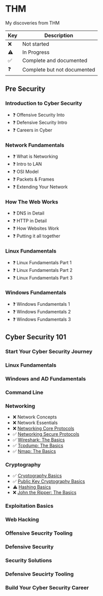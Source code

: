 # THM
My discoveries from THM

| Key  | Description                 |
|------|-----------------------------|
|  ❌  | Not started                 |
|  ⚠️  | In Progress                 |
|  ✅  | Complete and documented     |
|  ❓  | Complete but not documented |

## Pre Security
### Introduction to Cyber Security
- ❓ Offensive Security Into
- ❓ Defensive Security Intro
- ❓ Careers in Cyber
### Network Fundamentals
- ❓ What is Networking
- ❓ Intro to LAN
- ❓ OSI Model
- ❓ Packets & Frames
- ❓ Extending Your Network
### How The Web Works
- ❓ DNS in Detail
- ❓ HTTP in Detail
- ❓ How Websites Work
- ❓ Putting it all together
### Linux Fundamentals
- ❓ Linux Fundamentals Part 1
- ❓ Linux Fundamentals Part 2
- ❓ Linux Fundamentals Part 3
### Windows Fundamentals
- ❓ Windows Fundamentals 1
- ❓ Windows Fundamentals 2
- ❓ Windows Fundamentals 3
## Cyber Security 101
### Start Your Cyber Security Journey
### Linux Fundamentals
### Windows and AD Fundamentals
### Command Line
### Networking
- ❌ Network Concepts
- ❌ Network Essentials
- ❌ [Networking Core Protocols](Rooms/NetworkingCoreProtocols.md)
- ✅ [Networking Secure Protocols](Rooms/NetworkingSecureProtocols.md)
- ✅ [Wireshark: The Basics](Rooms/WiresharkTheBasics.md)
- ✅ [Tcpdump: The Basics](Rooms/TcpdumpTheBasics.md)
- ✅ [Nmap: The Basics](Rooms/NmapTheBasics.md)
### Cryptography
- ✅ [Cryptography Basics](Rooms/CryptographyBasics.md)
- ✅ [Public Key Cryptography Basics](Rooms/PublicKeyCryptographyBasics.md)
- ⚠️ [Hashing Basics](Rooms/HashingBasics.md)
- ❌ [John the Ripper: The Basics](Rooms/JohntheRipperTheBasics.md)
### Exploitation Basics
### Web Hacking
### Offensive Seucrity Tooling
### Defensive Security
### Security Solutions
### Defensive Seucirty Tooling
### Build Your Cyber Security Career
